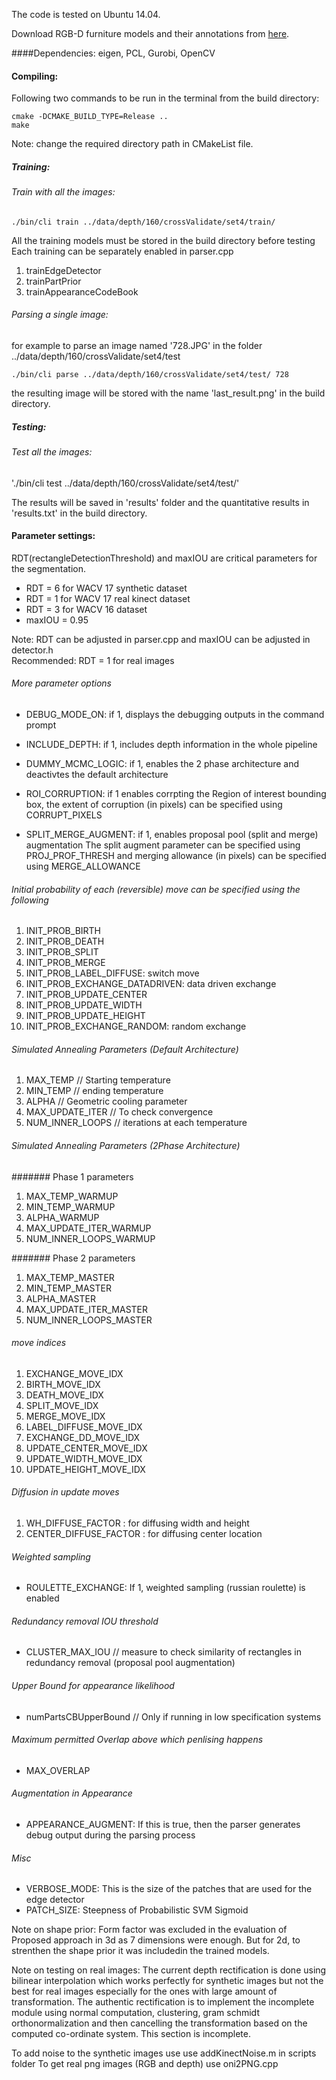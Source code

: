 The code is tested on Ubuntu 14.04.

Download RGB-D furniture models and their annotations from [here](https://www.vision.rwth-aachen.de/page/furniture).

####Dependencies: 
eigen, PCL, Gurobi, OpenCV

#### Compiling:
Following two commands to be run in the terminal from the build directory:

`cmake -DCMAKE_BUILD_TYPE=Release ..`  
`make`

Note: change the required directory path in CMakeList file.
##### Training:

###### Train with all the images: 
`./bin/cli train ../data/depth/160/crossValidate/set4/train/`

All the training models must be stored in the build directory before testing
Each training can be separately enabled in parser.cpp
1) trainEdgeDetector
2) trainPartPrior
3) trainAppearanceCodeBook


###### Parsing a single image:
for example to parse an image named '728.JPG' in the folder ../data/depth/160/crossValidate/set4/test

`./bin/cli parse ../data/depth/160/crossValidate/set4/test/ 728`

the resulting image will be stored with the name 'last_result.png' in the build directory.

##### Testing:

###### Test all the images:
'./bin/cli test ../data/depth/160/crossValidate/set4/test/'

The results will be saved in 'results' folder and the quantitative results in 'results.txt' in the build directory.

#### Parameter settings:
RDT(rectangleDetectionThreshold) and maxIOU are critical parameters for the segmentation.

- RDT = 6 for WACV 17 synthetic dataset
- RDT = 1 for WACV 17 real kinect dataset
- RDT = 3 for WACV 16 dataset
- maxIOU = 0.95

Note: RDT can be adjusted in parser.cpp and maxIOU can be adjusted in detector.h  
Recommended: RDT = 1 for real images


###### More parameter options

- DEBUG_MODE_ON:  if 1, displays the debugging outputs in the command prompt

- INCLUDE_DEPTH: if 1, includes depth information in the whole pipeline

- DUMMY_MCMC_LOGIC: if 1, enables the 2 phase architecture and deactivtes the default architecture

- ROI_CORRUPTION: if 1 enables corrpting the Region of interest bounding box, the extent of corruption
 (in pixels) can be specified using CORRUPT_PIXELS

- SPLIT_MERGE_AUGMENT: if 1, enables proposal pool (split and merge) augmentation 
The split augment parameter can be specified using PROJ_PROF_THRESH
and merging allowance (in pixels) can be specified using MERGE_ALLOWANCE

###### Initial probability of each (reversible) move can be specified using the following

1) INIT_PROB_BIRTH
2) INIT_PROB_DEATH
3) INIT_PROB_SPLIT
4) INIT_PROB_MERGE
5) INIT_PROB_LABEL_DIFFUSE: switch move
6) INIT_PROB_EXCHANGE_DATADRIVEN: data driven exchange
7) INIT_PROB_UPDATE_CENTER
8) INIT_PROB_UPDATE_WIDTH
9) INIT_PROB_UPDATE_HEIGHT
10) INIT_PROB_EXCHANGE_RANDOM: random exchange  

###### Simulated Annealing Parameters (Default Architecture)

1) MAX_TEMP // Starting temperature
2) MIN_TEMP // ending temperature
3) ALPHA // Geometric cooling parameter
4) MAX_UPDATE_ITER // To check convergence
5) NUM_INNER_LOOPS // iterations at each temperature 

###### Simulated Annealing Parameters (2Phase Architecture)

####### Phase 1 parameters
1) MAX_TEMP_WARMUP
2) MIN_TEMP_WARMUP
3) ALPHA_WARMUP
4) MAX_UPDATE_ITER_WARMUP
5) NUM_INNER_LOOPS_WARMUP

####### Phase 2 parameters
1) MAX_TEMP_MASTER
2) MIN_TEMP_MASTER
3) ALPHA_MASTER
4) MAX_UPDATE_ITER_MASTER
5) NUM_INNER_LOOPS_MASTER

###### move indices

1) EXCHANGE_MOVE_IDX
2) BIRTH_MOVE_IDX
3) DEATH_MOVE_IDX
4) SPLIT_MOVE_IDX
5) MERGE_MOVE_IDX
6) LABEL_DIFFUSE_MOVE_IDX
7) EXCHANGE_DD_MOVE_IDX
8) UPDATE_CENTER_MOVE_IDX
9) UPDATE_WIDTH_MOVE_IDX
10) UPDATE_HEIGHT_MOVE_IDX

###### Diffusion in update moves

1) WH_DIFFUSE_FACTOR : for diffusing width and height
2) CENTER_DIFFUSE_FACTOR : for diffusing center location

###### Weighted sampling

- ROULETTE_EXCHANGE: If 1, weighted sampling (russian roulette) is enabled

###### Redundancy removal IOU threshold
- CLUSTER_MAX_IOU // measure to check similarity of rectangles in redundancy removal (proposal pool augmentation)

###### Upper Bound for appearance likelihood
- numPartsCBUpperBound // Only if running in low specification systems

###### Maximum permitted Overlap above which penlising happens
- MAX_OVERLAP
###### Augmentation in Appearance
- APPEARANCE_AUGMENT: If this is true, then the parser generates debug output during the parsing process
 

###### Misc
- VERBOSE_MODE: This is the size of the patches that are used for the edge detector
- PATCH_SIZE: Steepness of Probabilistic SVM Sigmoid


Note on shape prior: Form factor was excluded in the evaluation of Proposed approach in 3d as 7 dimensions were enough. But for 2d, to strenthen the shape prior it was includedin the trained models.

Note on testing on real images: The current depth rectification is done using bilinear interpolation which works perfectly for synthetic images but not the best for real images especially for the ones with large amount of transformation. The authentic rectification is to implement the incomplete module using normal computation, clustering, gram schmidt orthonormalization and then cancelling the transformation based on the computed co-ordinate system. This section is incomplete.

To add noise to the synthetic images use use addKinectNoise.m in scripts folder
To get real png images (RGB and depth) use oni2PNG.cpp